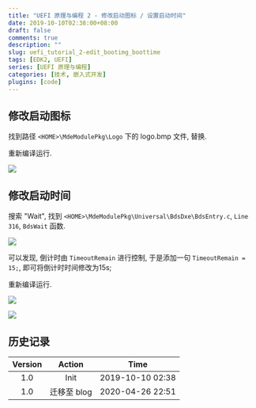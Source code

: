 ```yaml
---
title: "UEFI 原理与编程 2 - 修改启动图标 / 设置启动时间"
date: 2019-10-10T02:38:00+08:00
draft: false
comments: true
description: ""
slug: uefi_tutorial_2-edit_bootimg_boottime
tags: [EDK2, UEFI]
series: [UEFI 原理与编程]
categories: [技术, 嵌入式开发]
plugins: [code]
---
```


## 修改启动图标

找到路径 `<HOME>\MdeModulePkg\Logo` 下的 logo.bmp 文件, 替换.

重新编译运行.

![](../img/2019/10/10/uefi2_1.png)


## 修改启动时间

搜索 "Wait", 找到 `<HOME>\MdeModulePkg\Universal\BdsDxe\BdsEntry.c`, `Line 316`, `BdsWait` 函数. 


![](../img/2019/10/10/uefi2_2.png)


可以发现, 倒计时由 `TimeoutRemain` 进行控制, 于是添加一句 `TimeoutRemain = 15;`, 即可将倒计时时间修改为15s;

重新编译运行.

![](../img/2019/10/10/uefi2_3.png)

![](../img/2019/10/10/uefi2_4.png)

## 历史记录

|Version| Action|Time|
|:-------:|:--------:|:-----------:|
|1.0|Init|2019-10-10 02:38|
|1.0|迁移至 blog |2020-04-26 22:51|